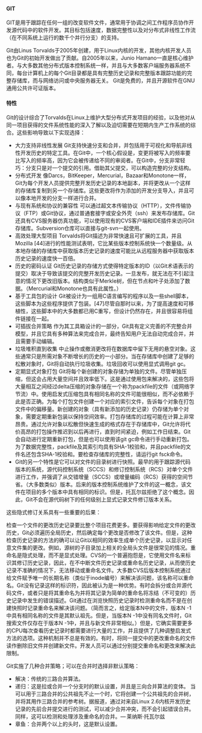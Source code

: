 #### GIT	

GIT是用于跟踪在任何一组的改变软件文件，通常用于协调之间工作程序员协作开发源代码中的软件开发。其目标包括速度，数据完整性以及对分布式非线性工作流（在不同系统上运行的数千个并行分支）的支持。

Git由Linus Torvalds于2005年创建，用于Linux内核的开发，其他内核开发人员也为Git的初始开发做出了贡献。自2005年以来，Junio Hamano一直是核心维护者。与大多数其他分布式版本控制系统一样，并且与大多数客户端服务器系统不同，每台计算机上的每个Git目录都是具有完整历史记录和完整版本跟踪功能的完整存储库，而与网络访问或中央服务器无关。 Git是免费的，并且开源软件在GNU通用公共许可证版本。

#### 特性

Git的设计综合了Torvalds在Linux上维护大型分布式开发项目的经验，以及他对从同一项目获得的文件系统性能的深入了解以及迫切需要在短期内生产工作系统的综合。这些影响导致以下实现选择：

- 大力支持非线性发展
  Git支持快速分支和合并，并包括用于可视化和导航非线性开发历史的特定工具。在Git中，一个核心假设是，变更将被写入的频率要比写入的频率高，因为它会被传递给不同的审阅者。在Git中，分支非常轻巧：分支只是对一个提交的引用。借助其父提交，可以构造完整的分支结构。
- 分布式开发
  像Darcs，BitKeeper，Mercurial，Bazaar和Monotone一样，Git为每个开发人员提供完整开发历史记录的本地副本，并将更改从一个这样的存储库复制到另一个存储库。这些更改将作为添加的开发分支导入，并且可以像本地开发的分支一样进行合并。
- 与现有系统和协议的兼容性
  可以通过超文本传输协议（HTTP），文件传输协议（FTP）或Git协议，通过普通套接字或安全外壳（ssh）来发布存储库。Git还具有CVS服务器仿真功能，可以使用现有的CVS客户端和IDE插件来访问Git存储库。Subversion仓库可以直接与git-svn一起使用。
- 高效处理大型项目
  Torvalds将Git描述为非常快速且可扩展的工具，并且Mozilla [44]进行的性能测试表明，它比某些版本控制系统快一个数量级。从本地存储的存储库中获取版本历史记录的速度可能比从远程服务器中获取版本历史记录的速度快一百倍。
- 历史的密码认证
  Git历史记录的存储方式使得特定版本的ID（以Git术语表示的提交）取决于导致该提交的完整开发历史记录。一旦发布，就无法在不引起注意的情况下更改旧版本。结构类似于Merkle树，但在节点和叶子处添加了数据。（Mercurial和Monotone也具有此属性。）
- 基于工具包的设计
  Git被设计为一组用C语言编写的程序以及一些shell脚本，这些脚本为这些程序提供了包装。[47]尽管自那时以来，为了提高速度和可移植性，这些脚本中的大多数都已用C重写，但设计仍然存在，并且很容易将组件链接在一起。
- 可插拔合并策略
  作为其工具箱设计的一部分，Git具有定义完善的不完整合并模型，并且它具有多种算法来完成合并，最终告知用户无法自动完成合并，并且需要手动编辑。
- 垃圾堆积直到收集
  中止操作或撤消更改将在数据库中留下无用的悬空对象。这些通常只是所需对象不断增长的历史的一小部分。当在存储库中创建了足够的松散对象时，Git将自动执行垃圾收集。垃圾回收可以使用显式调用git gc。
- 定期显式对象打包
  Git将每个新创建的对象存储为单独的文件。尽管单独压缩，但这会占用大量空间并且效率低下。这是通过使用包来解决的，这些包将大量相互之间经过delta压缩的对象存储在一个称为packfile的文件（或网络字节流）中。使用启发式压缩包具有相同名称的文件可能很相似，而不必依赖于此是否正确。为每个打包文件创建一个对应的索引文件，告诉每个对象在打包文件中的偏移量。新创建的对象（具有新添加的历史记录）仍存储为单个对象，需要定期重新包装以保持空间效率。打包存储库的过程可能在计算上非常昂贵。通过允许对象以松散但快速生成的格式存在于存储库中，Git允许将代价高昂的打包操作推迟到以后再进行，直到时间紧迫，例如工作日结束。Git会自动进行定期重新打包，但是也可以使用该git gc命令进行手动重新打包。为了数据完整性，packfile及其索引均具有SHA-1校验和，并且packfile的文件名还包含SHA-1校验和。要检查存储库的完整性，请运行git fsck命令。
- Git的另一个特性是它可以对文件的目录树进行快照。最早的用于跟踪源代码版本的系统，源代码控制系统（SCCS）和修订控制系统（RCS）对单个文件进行工作，并强调了从交错增量（SCCS）或增量编码（RCS）获得的空间节省。（大多数类似）版本。后来的版本控制系统维护了文件的这一概念，该文件在项目的多个版本中具有相同的标识。但是，托瓦尔兹拒绝了这个概念。因此，Git不会在源代码树下的任何级别上显式记录文件修订版本关系。

这些隐式修订关系具有一些重要的后果：

​		检查一个文件的更改历史记录要比整个项目花费更多。要获得影响给定文件的更改历史，Git必须遍历全局历史，然后确定每个更改是否修改了该文件。但是，这种检查历史记录的方法的确可以让Git以相同的效率生成单个历史记录，以显示对任意文件集的更改。例如，源树的子目录加上相关的全局头文件是很常见的情况。
​		重命名是隐式处理，而不是显式处理。CVS的一个普遍抱怨是，它使用文件名来标识其修订历史记录，因此，在不中断文件历史记录或重命名历史记录，从而使历史记录不准确的情况下，无法移动或重命名文件。大多数CVS后版本控制系统通过给文件赋予唯一的长期名称（类似于inode编号）来解决该问题，该名称可以重命名。Git没有记录这样的标识符，因此被认为是一种优势。有时会拆分或合并源代码文件，或者只是将其重命名为并将其记录为简单的重命名将冻结（不可变的）历史记录中发生的错误描述。Git通过在浏览快照历史记录时检测重命名而不是在创建快照时记录重命名来解决该问题。（简而言之，给定版本N中的文件，版本N  -1中具有相同名称的文件是其默认祖先。但是，当版本N  -1中没有同名文件时，Git搜索文件仅存在于版本N  -1中，并且与新文件非常相似。）但是，它确实需要更多的CPU每次查看历史记录时都需要进行大量的工作，并且提供了几种调整启发式方法的选项。这种机制并不总是有效的。有时，将同一提交中的更改重命名的文件读作删除旧文件并创建新文件。开发人员可以通过分别提交重命名和更改来解决此限制。

Git实施了几种合并策略；可以在合并时选择非默认策略：

- 解决：传统的三路合并算法。
- 递归：这是拉或合并一个分支时的默认设置，并且是三向合并算法的变体。
  当可以用于三路合并的公共祖先不止一个时，它将创建一个公共祖先的合并树，并将其用作三路合并的参考树。据报道，通过对来自Linux 2.6内核开发历史记录的先前合并提交进行的测试，可以减少合并冲突，而不会引起错误合并。同样，这可以检测和处理涉及重命名的合并。— 莱纳斯·托瓦尔兹
- 章鱼：合并两个以上的头时，这是默认设置。

